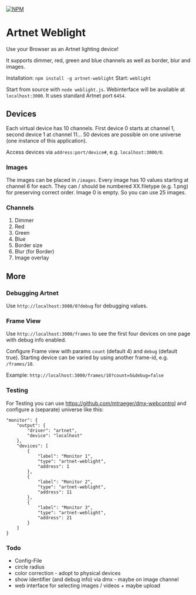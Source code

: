 [![NPM](https://nodei.co/npm/artnet-weblight.png?compact=true)](https://npmjs.org/package/artnet-weblight)

# Artnet Weblight

Use your Browser as an Artnet lighting device!

It supports dimmer, red, green and blue channels as well as border, blur and images.

Installation: `npm install -g artnet-weblight` Start: `weblight`

Start from source with `node weblight.js`. 
Webinterface will be available at `localhost:3000`. It uses standard Artnet port `6454`.


## Devices

Each virtual device has 10 channels. First device 0 starts at channel 1, second device 1 at channel 11...
50 devices are possible on one universe (one instance of this application).

Access devices via `address:port/device#`, e.g. `localhost:3000/0`.

### Images
The images can be placed in `/images`. Every image has 10 values starting at channel 6 for each. 
They can / should be numbered XX.filetype (e.g. 1.png) for preserving correct order. 
Image 0 is empty. So you can use 25 images.


### Channels
1. Dimmer
2. Red
3. Green
4. Blue
5. Border size
6. Blur (for Border)
7. Image overlay


## More

### Debugging Artnet
Use `http://localhost:3000/0?debug` for debugging values.

### Frame View
Use `http://localhost:3000/frames` to see the first four devices on one page with debug info enabled.

Configure Frame view with params `count` (default 4) and `debug` (default true). Starting device can be varied by using another frame-id, e.g. `/frames/10`.

Example: `http://localhost:3000/frames/10?count=5&debug=false`


### Testing
For Testing you can use https://github.com/mtraeger/dmx-webcontrol and configure a (separate) universe like this:
```
"monitor": {
    "output": {
        "driver": "artnet",
        "device": "localhost"
    },
    "devices": [
        {
            "label": "Monitor 1",
            "type": "artnet-weblight",
            "address": 1
        },
        {
            "label": "Monitor 2",
            "type": "artnet-weblight",
            "address": 11
        },
        {
            "label": "Monitor 3",
            "type": "artnet-weblight",
            "address": 21
        }
    ]
}
```

### Todo
* Config-File
* circle radius
* color correction - adopt to physical devices
* show identifier (and debug info) via dmx - maybe on image channel
* web interface for selecting images / videos + maybe upload

